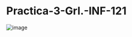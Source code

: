 # Practica-3-Grl.-INF-121
![image](https://github.com/user-attachments/assets/a0e17cf6-aad7-4e59-9587-97d5f58a0825)
